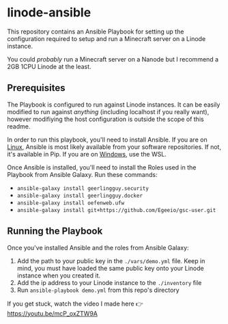 # linode-ansible

This repository contains an Ansible Playbook for setting up the configuration required to setup and run a Minecraft server on a Linode instance.

You could _probably_ run a Minecraft server on a Nanode but I recommend a 2GB 1CPU Linode at the least.

## Prerequisites

The Playbook is configured to run against Linode instances. It can be easily modified to run against _anything_ (including localhost if you really want), however modifiying the host configuration is outside the scope of this readme.

In order to run this playbook, you'll need to install Ansible. If you are on [Linux](https://docs.ansible.com/ansible/latest/installation_guide/intro_installation.html#installing-the-control-machine), Ansible is most likely available from your software repositories. If not, it's available in Pip. If you are on [Windows](https://docs.ansible.com/ansible/latest/user_guide/windows_faq.html#can-ansible-run-on-windows), use the WSL.

Once Ansible is installed, you'll need to install the Roles used in the Playbook from Ansible Galaxy. Run these commands:

* `ansible-galaxy install geerlingguy.security`
* `ansible-galaxy install geerlingguy.docker`
* `ansible-galaxy install oefenweb.ufw`
* `ansible-galaxy install git+https://github.com/Egeeio/gsc-user.git`

## Running the Playbook

Once you've installed Ansible and the roles from Ansible Galaxy: 

1. Add the path to your public key in the `./vars/demo.yml` file. Keep in mind, you must have loaded the same public key onto your Linode instance when you created it.
2. Add the ip address to your Linode instance to the `./inventory` file
3. Run `ansible-playbook demo.yml` from this repo's directory

If you get stuck, watch the video I made here 👉 <https://youtu.be/mcP_oxZTW9A>
